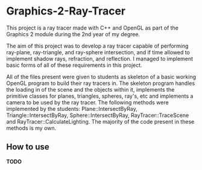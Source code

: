 # Graphics-2-Ray-Tracer
This project is a ray tracer made with C++ and OpenGL as part of the Graphics 2 module during the 2nd year of my degree.

The aim of this project was to develop a ray tracer capable of performing ray-plane, ray-triangle, and ray-sphere intersection, and if time allowed to implement shadow rays, refraction, and reflection. I managed to implement basic forms of all of these requirements in this project.

All of the files present were given to students as skeleton of a basic working OpenGL program to build their ray tracers in. The skeleton program handles the loading in of the scene and the objects within it, implements the primitive classes for planes, triangles, spheres, ray's, etc and implements a camera to be used by the ray tracer. The following methods were implemented by the students: Plane::IntersectByRay, Triangle::IntersectByRay, Sphere::IntersectByRay, RayTracer::TraceScene and RayTracer::CalculateLighting. The majority of the code present in these methods is my own.

## How to use
**TODO**
